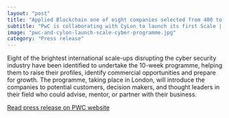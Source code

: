 ```yaml
---
layout: "post"
title: "Applied Blockchain one of eight companies selected from 400 to join PwC Scale | Cyber programme"
subtitle: "PwC is collaborating with CyLon to launch its first Scale | Cyber programme to support high potential scale-up businesses focused on building a more secure and innovative digital economy."
image: "pwc-and-cylon-launch-scale-cyber-programme.jpg"
category: "Press release"
---
```


Eight of the brightest international scale-ups disrupting the cyber security industry have been identified to undertake the 10-week programme, helping them to raise their profiles, identify commercial opportunities and prepare for growth. The programme, taking place in London, will introduce the companies to potential customers, decision makers, and thought leaders in their field who could advise, mentor, or partner with their business.

[Read press release on PWC website](https://www.pwc.co.uk/press-room/press-releases/scale-cyber-first-cohort.html)